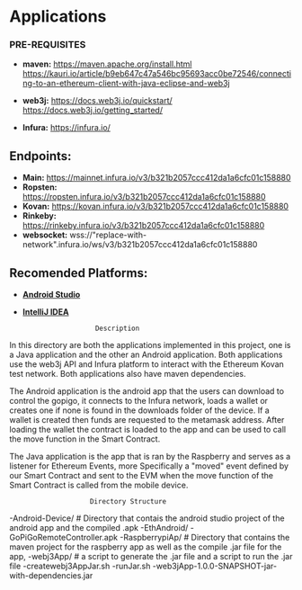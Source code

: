# Applications

### PRE-REQUISITES

* **maven:** https://maven.apache.org/install.html
	https://kauri.io/article/b9eb647c47a546bc95693acc0be72546/connecting-to-an-ethereum-client-with-java-eclipse-and-web3j

* **web3j:** https://docs.web3j.io/quickstart/
	https://docs.web3j.io/getting_started/

* **Infura:** https://infura.io/

## Endpoints:

* **Main:** https://mainnet.infura.io/v3/b321b2057ccc412da1a6cfc01c158880
* **Ropsten:** https://ropsten.infura.io/v3/b321b2057ccc412da1a6cfc01c158880
* **Kovan:** https://kovan.infura.io/v3/b321b2057ccc412da1a6cfc01c158880
* **Rinkeby:** https://rinkeby.infura.io/v3/b321b2057ccc412da1a6cfc01c158880
* **websocket:** wss://"replace-with-network".infura.io/ws/v3/b321b2057ccc412da1a6cfc01c158880

## Recomended Platforms:
* **[Android Studio](https://developer.android.com/studio/install)**
* **[IntelliJ IDEA](https://www.jetbrains.com/idea/download/)**

						Description
In this directory are both the applications implemented in this project, one is a Java application and the other an Android application. Both applications use the web3j API and Infura platform to interact with the Ethereum Kovan test network. Both applications also have maven dependencies.

The Android application is the android app that the users can download to control the gopigo, it connects to the Infura network, loads a wallet or creates one if none is found in the downloads folder of the device. If a wallet is created then funds are requested to the metamask address. After loading the wallet  the contract is loaded to the app and can be used to call the move function in the Smart Contract.

The Java application is the app that is ran by the Raspberry and serves as a listener for Ethereum Events, more Specifically a "moved" event defined by our Smart Contract and sent to the EVM when the move function of the Smart Contract is called from the mobile device.

						Directory Structure
-Android-Device/	# Directory that contais the android studio project of the android app and the compiled .apk
  -EthAndroid/
  -GoPiGoRemoteController.apk
-RaspberrypiAp/		# Directory that contains the maven project for the raspberry app as well as the compile .jar file for the app,
  -webj3App/ 		# a script to generate the .jar file and a script to run the .jar file
  -createwebj3AppJar.sh
  -runJar.sh
  -web3jApp-1.0.0-SNAPSHOT-jar-with-dependencies.jar
	

